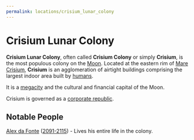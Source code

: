 ```yaml
---
permalink: locations/crisium_lunar_colony
---
```


# Crisium Lunar Colony

**Crisium Lunar Colony**, often called **Crisium Colony** or simply **Crisium**, is the most populous colony on the [Moon](/locations/moon). Located at the eastern rim of [Mare Crisium](https://en.wikipedia.org/wiki/Mare_Crisium), **Crisium** is an agglomeration of airtight buildings comprising the largest indoor area built by [humans](https://en.wikipedia.org/wiki/Homo_sapiens).

It is a [megacity](https://en.wikipedia.org/wiki/Megacity) and the cultural and financial capital of the Moon.

Crisium is governed as a [corporate republic](https://en.wikipedia.org/wiki/Corporate_republic).

## Notable People
[Alex da Fonte](/people/alex_da_fonte) ([2091-2115](/events/timeline)) - Lives his entire life in the colony. 

